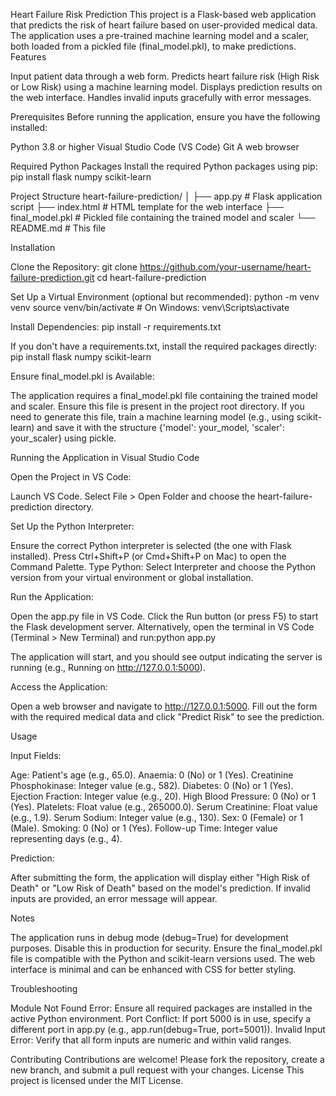 Heart Failure Risk Prediction
This project is a Flask-based web application that predicts the risk of heart failure based on user-provided medical data. The application uses a pre-trained machine learning model and a scaler, both loaded from a pickled file (final_model.pkl), to make predictions.
Features

Input patient data through a web form.
Predicts heart failure risk (High Risk or Low Risk) using a machine learning model.
Displays prediction results on the web interface.
Handles invalid inputs gracefully with error messages.

Prerequisites
Before running the application, ensure you have the following installed:

Python 3.8 or higher
Visual Studio Code (VS Code)
Git
A web browser

Required Python Packages
Install the required Python packages using pip:
pip install flask numpy scikit-learn

Project Structure
heart-failure-prediction/
│
├── app.py               # Flask application script
├── index.html           # HTML template for the web interface
├── final_model.pkl      # Pickled file containing the trained model and scaler
└── README.md            # This file

Installation

Clone the Repository:
git clone https://github.com/your-username/heart-failure-prediction.git
cd heart-failure-prediction


Set Up a Virtual Environment (optional but recommended):
python -m venv venv
source venv/bin/activate  # On Windows: venv\Scripts\activate


Install Dependencies:
pip install -r requirements.txt

If you don't have a requirements.txt, install the required packages directly:
pip install flask numpy scikit-learn


Ensure final_model.pkl is Available:

The application requires a final_model.pkl file containing the trained model and scaler. Ensure this file is present in the project root directory.
If you need to generate this file, train a machine learning model (e.g., using scikit-learn) and save it with the structure {'model': your_model, 'scaler': your_scaler} using pickle.



Running the Application in Visual Studio Code

Open the Project in VS Code:

Launch VS Code.
Select File > Open Folder and choose the heart-failure-prediction directory.


Set Up the Python Interpreter:

Ensure the correct Python interpreter is selected (the one with Flask installed).
Press Ctrl+Shift+P (or Cmd+Shift+P on Mac) to open the Command Palette.
Type Python: Select Interpreter and choose the Python version from your virtual environment or global installation.


Run the Application:

Open the app.py file in VS Code.
Click the Run button (or press F5) to start the Flask development server. Alternatively, open the terminal in VS Code (Terminal > New Terminal) and run:python app.py


The application will start, and you should see output indicating the server is running (e.g., Running on http://127.0.0.1:5000).


Access the Application:

Open a web browser and navigate to http://127.0.0.1:5000.
Fill out the form with the required medical data and click "Predict Risk" to see the prediction.



Usage

Input Fields:

Age: Patient's age (e.g., 65.0).
Anaemia: 0 (No) or 1 (Yes).
Creatinine Phosphokinase: Integer value (e.g., 582).
Diabetes: 0 (No) or 1 (Yes).
Ejection Fraction: Integer value (e.g., 20).
High Blood Pressure: 0 (No) or 1 (Yes).
Platelets: Float value (e.g., 265000.0).
Serum Creatinine: Float value (e.g., 1.9).
Serum Sodium: Integer value (e.g., 130).
Sex: 0 (Female) or 1 (Male).
Smoking: 0 (No) or 1 (Yes).
Follow-up Time: Integer value representing days (e.g., 4).


Prediction:

After submitting the form, the application will display either "High Risk of Death" or "Low Risk of Death" based on the model's prediction.
If invalid inputs are provided, an error message will appear.



Notes

The application runs in debug mode (debug=True) for development purposes. Disable this in production for security.
Ensure the final_model.pkl file is compatible with the Python and scikit-learn versions used.
The web interface is minimal and can be enhanced with CSS for better styling.

Troubleshooting

Module Not Found Error: Ensure all required packages are installed in the active Python environment.
Port Conflict: If port 5000 is in use, specify a different port in app.py (e.g., app.run(debug=True, port=5001)).
Invalid Input Error: Verify that all form inputs are numeric and within valid ranges.

Contributing
Contributions are welcome! Please fork the repository, create a new branch, and submit a pull request with your changes.
License
This project is licensed under the MIT License.
